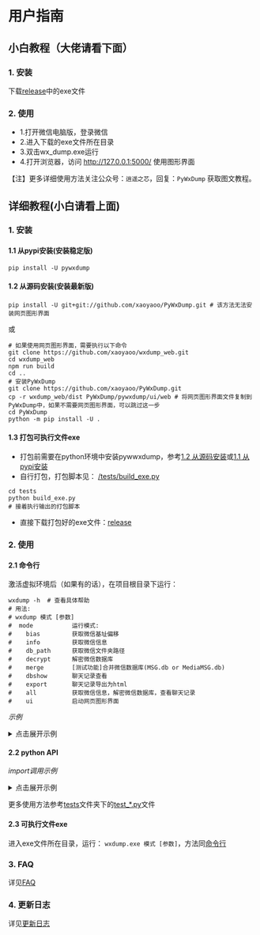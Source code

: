 # 用户指南

##  小白教程（大佬请看下面）

### 1. 安装

下载[release](https://github.com/xaoyaoo/PyWxDump/releases)中的exe文件

### 2. 使用

* 1.打开微信电脑版，登录微信
* 2.进入下载的exe文件所在目录
* 3.双击wx_dump.exe运行
* 4.打开浏览器，访问 http://127.0.0.1:5000/ 使用图形界面

【注】更多详细使用方法关注公众号：`逍遥之芯`，回复：`PyWxDump` 获取图文教程。

## 详细教程(小白请看上面)

### 1. 安装

#### 1.1 从pypi安装(安装稳定版)

```shell script
pip install -U pywxdump
```

#### 1.2 从源码安装(安装最新版)

```shell script
pip install -U git+git://github.com/xaoyaoo/PyWxDump.git # 该方法无法安装网页图形界面
```

或

```shell script
# 如果使用网页图形界面，需要执行以下命令
git clone https://github.com/xaoyaoo/wxdump_web.git
cd wxdump_web
npm run build
cd ..
# 安装PyWxDump
git clone https://github.com/xaoyaoo/PyWxDump.git
cp -r wxdump_web/dist PyWxDump/pywxdump/ui/web # 将网页图形界面文件复制到PyWxDump中，如果不需要网页图形界面，可以跳过这一步
cd PyWxDump
python -m pip install -U .
```

#### 1.3 打包可执行文件exe

* 打包前需要在python环境中安装pywwxdump，参考[1.2 从源码安装](#12-从源码安装安装最新版)或[1.1 从pypi安装](#11-从pypi安装安装稳定版)
* 自行打包，打包脚本见： [/tests/build_exe.py](https://github.com/xaoyaoo/PyWxDump/blob/master/tests/build_exe.py)

```shell
cd tests
python build_exe.py
# 接着执行输出的打包脚本
```

* 直接下载打包好的exe文件：[release](https://github.com/xaoyaoo/PyWxDump/releases)

### 2. 使用

#### 2.1 命令行

激活虚拟环境后（如果有的话），在项目根目录下运行：

```shell script
wxdump -h  # 查看具体帮助
# 用法: 
# wxdump 模式 [参数]
#  mode           运行模式:
#    bias         获取微信基址偏移
#    info         获取微信信息
#    db_path      获取微信文件夹路径
#    decrypt      解密微信数据库
#    merge        [测试功能]合并微信数据库(MSG.db or MediaMSG.db)
#    dbshow       聊天记录查看
#    export       聊天记录导出为html
#    all          获取微信信息，解密微信数据库，查看聊天记录
#    ui           启动网页图形界面
```

*示例*

<details>
<summary>点击展开示例</summary>

以下是示例命令：

##### 获取微信基址偏移

```bash
wxdump bias -h # 查看具体帮助
wxdump bias --mobile <手机号> --name <微信昵称> --account <微信账号> [--key <密钥>] [--db_path <已登录账号的微信文件夹路径>] [--version_list_path <微信版本偏移文件路径>]
```

##### 获取微信信息

```bash
wxdump info -h # 查看具体帮助
wxdump info [--version_list_path <微信版本偏移文件路径>]
```

##### 获取微信文件夹路径

```bash
wxdump db_path -h # 查看具体帮助
wxdump db_path [-r <需要的数据库名称>] [-wf <WeChat Files 路径>] [-id <wxid_>] 
```

##### 解密微信数据库

```bash
wxdump decrypt -h # 查看具体帮助
wxdump decrypt -k <密钥> -i <数据库路径(目录or文件)> [-o <输出路径>]
```

##### 查看聊天记录

```bash
wxdump dbshow -h # 查看具体帮助
wxdump dbshow -msg <解密后的 MSG.db 的路径> -micro <解密后的 MicroMsg.db 的路径> -media <解密后的 MediaMSG.db 的路径> [-fs <FileStorage 路径>]
```

##### 导出聊天记录为 HTML

```bash
wxdump export -h # 查看具体帮助
wxdump export -u <微信账号> -o <导出路径> -msg <解密后的 MSG.db 的路径> -micro <解密后的 MicroMsg.db 的路径> -media <解密后的 MediaMSG.db 的路径> [-fs <FileStorage 路径>]
```

##### 获取微信信息、解密数据库、查看聊天记录，一条命令搞定，开放端口5000，浏览器访问查看聊天记录（支持局域网其他机器访问）

```bash
wxdump all -h # 查看具体帮助
wxdump all
```

##### 启动网页图形界面

```bash
wxdump ui -h # 查看具体帮助
pywxdump ui
```

</details>

#### 2.2 python API

*import调用示例*

<details>
<summary>点击展开示例</summary>

```python
# 单独使用各模块，返回值一般为字典，参数参考命令行
from pywxdump import *

# ************************************************************************************************ #
# 获取微信基址偏移
args = {
    "mode": "bias",
    "mobile": "13800138000",  # 手机号
    "name": "微信昵称",  # 微信昵称
    "account": "微信账号",  # 微信账号
    "key": "密钥",  # 密钥（可选）
    "db_path": "已登录账号的微信文件夹路径",  # 微信文件夹路径（可选）
    "version_list_path": "微信版本偏移文件路径"  # 微信版本偏移文件路径（可选）
}
bias_addr = BiasAddr(args["account"], args["mobile"], args["name"], args["key"], args["db_path"])
result = bias_addr.run(True, args["version_list_path"])
# ************************************************************************************************ #
# 获取微信信息
wx_info = read_info(VERSION_LIST, True)

# 获取微信文件夹路径
args = {
    "mode": "db_path",
    "require_list": "all",  # 需要的数据库名称（可选）
    "wx_files": "WeChat Files",  # 'WeChat Files'路径（可选）
    "wxid": "wxid_",  # wxid_，用于确认用户文件夹（可选）
}
user_dirs = get_wechat_db(args["require_list"], args["wx_files"], args["wxid"], True)
# ************************************************************************************************ #
# 解密微信数据库
args = {
    "mode": "decrypt",
    "key": "密钥",  # 密钥
    "db_path": "数据库路径(目录or文件)",  # 数据库路径
    "out_path": "/path/to/decrypted"  # 输出路径（必须是目录）[默认为当前路径下decrypted文件夹]
}
result = batch_decrypt(args["key"], args["db_path"], args["out_path"], True)
# ************************************************************************************************ #
# 查看聊天记录
args = {
    "mode": "dbshow",
    "msg_path": "解密后的 MSG.db 的路径",  # 解密后的 MSG.db 的路径
    "micro_path": "解密后的 MicroMsg.db 的路径",  # 解密后的 MicroMsg.db 的路径
    "media_path": "解密后的 MediaMSG.db 的路径",  # 解密后的 MediaMSG.db 的路径
    "filestorage_path": "文件夹FileStorage的路径"  # 文件夹 FileStorage 的路径（用于显示图片）
}
from flask import Flask, request, jsonify, render_template, g
import logging

app = Flask(__name__, template_folder='./show_chat/templates')
app.logger.setLevel(logging.ERROR)


@app.before_request
def before_request():
    g.MSG_ALL_db_path = args["msg_path"]
    g.MicroMsg_db_path = args["micro_path"]
    g.MediaMSG_all_db_path = args["media_path"]
    g.FileStorage_path = args["filestorage_path"]
    g.USER_LIST = get_user_list(args["msg_path"], args["micro_path"])


app.register_blueprint(app_show_chat)
print("[+] 请使用浏览器访问 http://127.0.0.1:5000/ 查看聊天记录")
app.run(debug=False)
# ************************************************************************************************ #
# 导出聊天记录为 HTML
args = {
    "mode": "export",
    "username": "微信账号",  # 微信账号（聊天对象账号）
    "outpath": "/path/to/export",  # 导出路径
    "msg_path": "解密后的 MSG.db 的路径",  # 解密后的 MSG.db 的路径
    "micro_path": "解密后的 MicroMsg.db 的路径",  # 解密后的 MicroMsg.db 的路径
    "media_path": "解密后的 MediaMSG.db 的路径",  # 解密后的 MediaMSG.db 的路径
    "filestorage_path": "文件夹FileStorage的路径"  # 文件夹 FileStorage 的路径（用于显示图片）
}
export(args["username"], args["outpath"], args["msg_path"], args["micro_path"], args["media_path"],
       args["filestorage_path"])
```

</details>

更多使用方法参考[tests](../tests)文件夹下的[test_*.py](../tests/)文件

#### 2.3 可执行文件exe

进入exe文件所在目录，运行： `wxdump.exe 模式 [参数]`，方法同[命令行](#21-命令行)

### 3. FAQ

详见[FAQ](./FAQ.md)

### 4. 更新日志

详见[更新日志](./CHANGELOG.md)